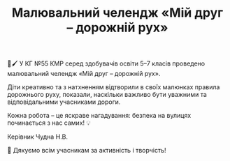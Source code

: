 ﻿---
title: Малювальний челендж «Мій друг – дорожній рух»
---
🚦🖌️ У КГ №55 КМР серед здобувачів освіти 5–7 класів проведено малювальний челендж «Мій друг – дорожній рух».

Діти креативно та з натхненням відтворили в своїх малюнках правила дорожнього руху, показали, наскільки важливо бути уважними та відповідальними учасниками дороги.

Кожна робота – це яскраве нагадування: безпека на вулицях починається з нас самих! 💡

Керівник Чудна Н.В.

👏 Дякуємо всім учасникам за активність і творчість!

<youtube id="JSvp_c7KH4g" />